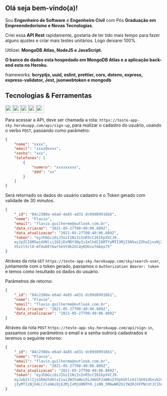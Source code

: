 <!-- ## <img src="https://raw.githubusercontent.com/iampavangandhi/iampavangandhi/master/gifs/Hi.gif" width="30px"> Olá seja bem-vindo(a)!</h2> -->

## <h2> Olá seja bem-vindo(a)!</h2>

Sou <strong>Engenheiro de Software</strong> e <strong>Engenheiro Civil</strong> com Pós <strong> Graduação em Empreendedorismo e Novas Tecnologias</strong>.<br />

Criei essa <strong>API Rest</strong>
rapidamente, gostaria de ter tido mais tempo para fazer alguns ajustes e criar mais testes unitários. Logo deixarei 100%</strong>.

Utilizei: <strong>MongoDB Atlas, NodeJS e JavaScript.</strong>

<strong>O banco de dados esta hospedado em MongoDB Atlas e a aplicação back-end esta no Heroku.</strong>

frameworks: <strong>bcryptjs, uuid, eslint, prettier, cors, dotenv, express, express-validator, Jest, jsonwebtoken e mongodb</strong>

## Tecnologias & Ferramentas

<img src="https://img.shields.io/badge/javascript-%23F7DF1E.svg?&style=for-the-badge&logo=javascript&logoColor=black" height="25"/><img src="https://img.shields.io/badge/Node.js-43853D?style=for-the-badge&logo=node.js&logoColor=white" height="25"/><img src="https://img.shields.io/badge/-npm-CB3837?style=flat-square&logo=npm" height="25"/><img src="https://img.shields.io/badge/-GitHub-181717?style=flat-square&logo=github" height="25"/><img src="https://img.shields.io/badge/MongoDB-%234ea94b.svg?style=for-the-badge&logo=mongodb&logoColor=white" height="25"/>

Para acessar a API, deve ser chamada a rota: `https://teste-app-sky.herokuapp.com/api/sign-up`, para realizar o cadastro do usuário, usando o verbo `POST`, passando como parâmetro:

```json
{
    "nome": "xxxx",
    "email": "xxxx@xxxx",
    "senha": "xxx",
    "telefones": [
        {
            "numero": "xxxxxxxxx",
            "ddd": "xx"
        }
    ]
}
```

Será retornado os dados do usuário cadastro e o Token gerado com validade de 30 minutos.

```json
{
    "_id": "84c2380a-e6ad-4a85-ad31-dc09d89916b6",
    "nome": "Flavio",
    "email": "flavio.guilherme@outlook.com.br",
    "data_criacao": "2021-05-27T00:40:06.889Z",
    "data_atualizacao": "2021-05-27T00:40:06.889Z",
    "token": "eyJhbGciOiJIUzI1NiIsInR5cCI6IkpXVCJ9.
    eyJpZCI6MSwidXNlciI6IjExMDY3NyIsImlhdCI6MTYyMTI3MjI5NSwiZXhwIjoxNjIxMjc1ODk1fQ.
    55zzl5rlU-mf4uDEYkwr5eVt9kZnC4yKDGsofmbqs75"
}
```

Atráves da rota `GET` `https://teste-app-sky.herokuapp.com/sky/search-user`, juntamente com o token gerado, passamos o `Authorization Bearer: token`
e temos como resultado os dados do usuário.

Parâmetros de retorno:

```json
{
    "_id": "84c2380a-e6ad-4a85-ad31-dc09d89916b1",
    "nome": "Flavio",
    "email": "flavio.guilherme@outlook.com.br",
    "data_criacao": "2021-05-27T00:40:06.889Z",
    "data_atualizacao": "2021-05-27T00:40:06.889Z"
}
```

Atráves da rota `POST` `https://teste-app-sky.herokuapp.com/api/sign-in`, passamos como parâmetros o email e a senha outrorá cadastrados e teremos o seguinte retorno:

```json
{
    "_id": "84c2380a-e6ad-4a85-ad31-dc09d89916b1",
    "nome": "Flavio",
    "email": "flavio.guilherme@outlook.com.br",
    "data_criacao": "2021-05-27T00:40:06.889Z",
    "data_atualizacao": "2021-05-27T00:40:06.889Z",
    "token": "eyJhbGciOiJIUzI1NiIsInR5cCI6IkpXVCJ9.
    eyJub21lIjoiRmxhdmlvIiwiZW1haWwiOiJmbGF2aW8uZ3VpbGhlcm1lQG91dGxvb2suY29tLmJyIiwiaWF0IjoxN
    jIyMTIzNjU4LCJleHAiOjE2MjIxMjU0NTh9.jz8N_5MAwWRZUiYW2RJXFPNcUtJC1hvgA9TPZvmE5C1"
}
```
